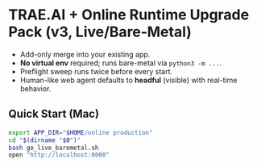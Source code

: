 # TRAE.AI + Online Runtime Upgrade Pack (v3, Live/Bare‑Metal)
- Add-only merge into your existing app.
- **No virtual env** required; runs bare-metal via `python3 -m ...`.
- Preflight sweep runs twice before every start.
- Human-like web agent defaults to **headful** (visible) with real-time behavior.

## Quick Start (Mac)
```bash
export APP_DIR="$HOME/online production"
cd "$(dirname "$0")"
bash go_live_baremetal.sh
open "http://localhost:8000"
```
